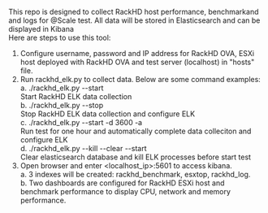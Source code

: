 This repo is designed to collect RackHD host performance, benchmarkand and logs for @Scale test.
All data will be stored in Elasticsearch and can be displayed in Kibana <br />
Here are steps to use this tool:<br />
1. Configure username, password and IP address for RackHD OVA, ESXi host deployed with RackHD OVA and test server (localhost) in "hosts" file.<br />
2. Run rackhd_elk.py to collect data. Below are some command examples:<br />
    a. ./rackhd_elk.py --start<br />
        Start RackHD ELK data collection<br />
    b. ./rackhd_elk.py --stop<br />
        Stop RackHD ELK data collection and configure ELK<br />
    c. ./rackhd_elk.py --start -d 3600 -a<br />
        Run test for one hour and automatically complete data colleciton and configure ELK<br />
    d. ./rackhd_elk.py --kill --clear --start <br />
        Clear elasticsearch database and kill ELK processes before start test<br />
3. Open browser and enter <localhost_ip>:5601 to access kibana.<br />
    a. 3 indexes will be created: rackhd_benchmark, esxtop, rackhd_log.<br />
    b. Two dashboards are configured for RackHD ESXi host and benchmark performance to display CPU, network and memory performance.<br />
